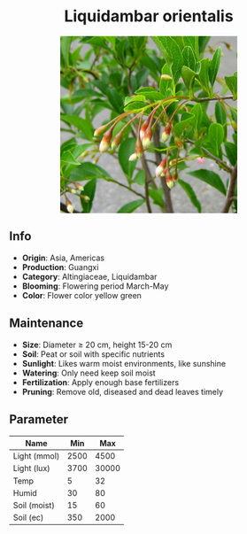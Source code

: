 <h1 align='center'>Liquidambar orientalis</h1>
<p align="center">
    <img 
        align='center'
        width='320'
        src="../images/liquidambar orientalis.png" 
        alt='Liquidambar orientalis' />
</p>

## Info

 - **Origin**: Asia, Americas
 - **Production**: Guangxi
 - **Category**: Altingiaceae, Liquidambar
 - **Blooming**: Flowering period March-May
 - **Color**: Flower color yellow green

## Maintenance

 - **Size**: Diameter ≥ 20 cm, height 15-20 cm
 - **Soil**: Peat or soil with specific nutrients
 - **Sunlight**: Likes warm moist environments, like sunshine
 - **Watering**: Only need keep soil moist
 - **Fertilization**: Apply enough base fertilizers
 - **Pruning**: Remove old, diseased and dead leaves timely

## Parameter

| Name         | Min  | Max   |
|--------------|------|-------|
| Light (mmol) | 2500 | 4500  |
| Light (lux)  | 3700 | 30000 |
| Temp         | 5    | 32    |
| Humid        | 30   | 80    |
| Soil (moist) | 15   | 60    |
| Soil (ec)    | 350  | 2000  |